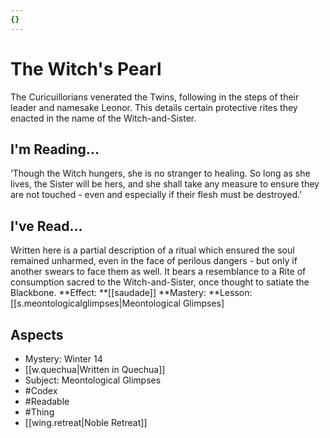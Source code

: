 ```yaml
---
{}
---
```

# The Witch's Pearl
The Curicuillorians venerated the Twins, following in the steps of their leader and namesake Leonor. This details certain protective rites they enacted in the name of the Witch-and-Sister.
## I'm Reading...
‘Though the Witch hungers, she is no stranger to healing. So long as she lives, the Sister will be hers, and she shall take any measure to ensure they are not touched - even and especially if their flesh must be destroyed.’
## I've Read...
Written here is a partial description of a ritual which ensured the soul remained unharmed, even in the face of perilous dangers - but only if another swears to face them as well. It bears a resemblance to a Rite of consumption sacred to the Witch-and-Sister, once thought to satiate the Blackbone.
**Effect: **[[saudade]]
**Mastery: **Lesson: [[s.meontologicalglimpses|Meontological Glimpses]
## Aspects
- Mystery: Winter 14
- [[w.quechua|Written in Quechua]]
- Subject: Meontological Glimpses
- #Codex
- #Readable
- #Thing
- [[wing.retreat|Noble Retreat]]